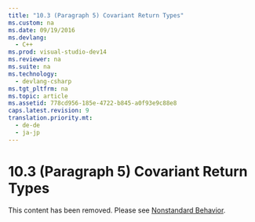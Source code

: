 ```yaml
---
title: "10.3 (Paragraph 5) Covariant Return Types"
ms.custom: na
ms.date: 09/19/2016
ms.devlang: 
  - C++
ms.prod: visual-studio-dev14
ms.reviewer: na
ms.suite: na
ms.technology: 
  - devlang-csharp
ms.tgt_pltfrm: na
ms.topic: article
ms.assetid: 778cd956-185e-4722-b845-a0f93e9c88e8
caps.latest.revision: 9
translation.priority.mt: 
  - de-de
  - ja-jp
---
```

# 10.3 (Paragraph 5) Covariant Return Types
This content has been removed. Please see [Nonstandard Behavior](../vs140/Nonstandard-Behavior.md).